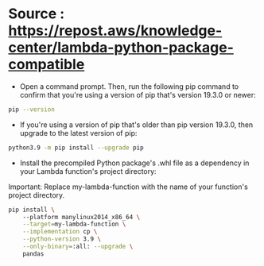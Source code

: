 # Source : https://repost.aws/knowledge-center/lambda-python-package-compatible

* Open a command prompt. Then, run the following pip command to confirm that you're using a version of pip that's version 19.3.0 or newer:
```bash
pip --version
```

* If you're using a version of pip that's older than pip version 19.3.0, then upgrade to the latest version of pip:
```bash
python3.9 -m pip install --upgrade pip
```

* Install the precompiled Python package's .whl file as a dependency in your Lambda function's project directory:

Important: Replace my-lambda-function with the name of your function's project directory.

```bash
pip install \    
    --platform manylinux2014_x86_64 \
    --target=my-lambda-function \
    --implementation cp \
    --python-version 3.9 \
    --only-binary=:all: --upgrade \
    pandas
```